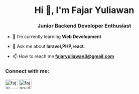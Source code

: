 <h1 align="center">Hi 👋, I'm Fajar Yuliawan</h1>

<h3 align="center">Junior Backend Developer Enthusiast</h3>

- 🌱 I’m currently learning **Web Development**

- 💬 Ask me about **laravel,PHP,react**.

- 📫 How to reach me **fajaryuliawan3@gmail.com**

<h3 align="left">Connect with me:</h3>
<p align="left">
<a href="https://www.linkedin.com/in/fajar-yuliawan-4599aa25b/" target="blank"><img align="center" src="https://raw.githubusercontent.com/rahuldkjain/github-profile-readme-generator/master/src/images/icons/Social/linked-in-alt.svg" alt="fajar yuliawan" height="30" width="40" /></a>
<a href="https://instagram.com/fajaryuliawan3" target="blank"><img align="center" src="https://raw.githubusercontent.com/rahuldkjain/github-profile-readme-generator/master/src/images/icons/Social/instagram.svg" alt="fajaryuliawan3" height="30" width="40" /></a>
</p>
